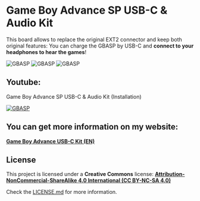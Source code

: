 # Game Boy Advance SP USB-C & Audio Kit

This board allows to replace the original EXT2 connector and keep both original features: You can charge the GBASP by USB-C and **connect to your headphones to hear the games**!

![GBASP](https://raw.githubusercontent.com/giltesa/Game-Boy-Advance-SP-USB-C-charging-kit/master/5.%20Photos/GBASP_USB_8.jpg)
![GBASP](https://raw.githubusercontent.com/giltesa/Game-Boy-Advance-SP-USB-C-charging-kit/master/5.%20Photos/GBASP_USB_3.jpg)
![GBASP](https://raw.githubusercontent.com/giltesa/Game-Boy-Advance-SP-USB-C-charging-kit/master/5.%20Photos/GBASP_USB_6.jpg)



## Youtube:

Game Boy Advance SP USB-C & Audio Kit (Installation)

[![GBASP](https://img.youtube.com/vi/e_Pdkdgis8E/0.jpg)](https://www.youtube.com/watch?v=e_Pdkdgis8E)



## You can get more information on my website:

[**Game Boy Advance USB-C Kit (EN)**](https://giltesa.com/en/nintendo-usb-c-charging-kit)



## License

This project is licensed under a **Creative Commons** license:
**[Attribution-NonCommercial-ShareAlike 4.0 International (CC BY-NC-SA 4.0) ](https://creativecommons.org/licenses/by-nc-sa/4.0/)**

Check the [LICENSE.md](LICENSE.md) for more information.
